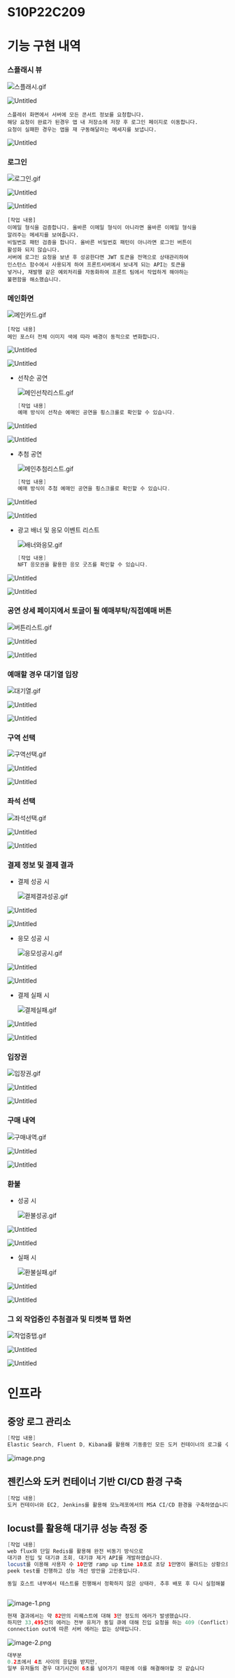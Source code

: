 # S10P22C209
# 기능 구현 내역

### 스플래시 뷰

![스플래시.gif](https://prod-files-secure.s3.us-west-2.amazonaws.com/e7472e42-7118-406f-8758-f9c76b1cf86a/38d5d1c2-b167-46ab-9f9b-d6f009dd7208/%EC%8A%A4%ED%94%8C%EB%9E%98%EC%8B%9C.gif)

![Untitled](https://prod-files-secure.s3.us-west-2.amazonaws.com/e7472e42-7118-406f-8758-f9c76b1cf86a/18ad98cb-a5ac-4b34-a05a-5c99b23a6146/Untitled.gif)

```
스플레쉬 화면에서 서버에 모든 콘서트 정보를 요청합니다. 
해당 요청이 완료가 된경우 앱 내 저장소에 저장 후 로그인 페이지로 이동합니다.
요청이 실패한 경우는 앱을 재 구동해달라는 메세지를 보냅니다.
```

![Untitled](https://prod-files-secure.s3.us-west-2.amazonaws.com/e7472e42-7118-406f-8758-f9c76b1cf86a/29c23e16-a677-442c-aab9-d69cfcd4b089/Untitled.gif)

### 로그인

![로그인.gif](https://prod-files-secure.s3.us-west-2.amazonaws.com/e7472e42-7118-406f-8758-f9c76b1cf86a/d9477a2c-5da7-4f01-b941-64f402c1cfa2/%EB%A1%9C%EA%B7%B8%EC%9D%B8.gif)

![Untitled](https://prod-files-secure.s3.us-west-2.amazonaws.com/e7472e42-7118-406f-8758-f9c76b1cf86a/8e1ebe7b-e0cb-474e-a460-bde6008c9c5a/Untitled.gif)

![Untitled](https://prod-files-secure.s3.us-west-2.amazonaws.com/e7472e42-7118-406f-8758-f9c76b1cf86a/339fcd6e-4d4d-4e4b-8303-b92d9a4aad5e/Untitled.gif)

```
[작업 내용]
이메일 형식을 검증합니다. 올바른 이메일 형식이 아니라면 올바른 이메일 형식을
알려주는 메세지를 보여줍니다.
비밀번호 패턴 검증을 합니다. 올바른 비밀번호 패턴이 아니라면 로그인 버튼이
활성화 되지 않습니다.
서버에 로그인 요청을 보낸 후 성공한다면 JWT 토큰을 전역으로 상태관리하여 
인스턴스 함수에서 사용되게 하여 프론트서버에서 보내게 되는 API는 토큰을 
넣거나, 재발행 같은 예외처리를 자동화하여 프론트 팀에서 작업하게 해야하는 
불편함을 해소했습니다.
```

### 메인화면

![메인카드.gif](https://prod-files-secure.s3.us-west-2.amazonaws.com/e7472e42-7118-406f-8758-f9c76b1cf86a/12fcc2f7-06ff-48c9-97cf-1b23f5d0e120/%EB%A9%94%EC%9D%B8%EC%B9%B4%EB%93%9C.gif)

```
[작업 내용]
메인 포스터 전체 이미지 색에 따라 배경이 동적으로 변화합니다. 
```

![Untitled](https://prod-files-secure.s3.us-west-2.amazonaws.com/e7472e42-7118-406f-8758-f9c76b1cf86a/ffc38d85-e4bc-4b5f-9bf9-bbbe4d389c5a/Untitled.gif)

![Untitled](https://prod-files-secure.s3.us-west-2.amazonaws.com/e7472e42-7118-406f-8758-f9c76b1cf86a/55a0a0e0-1c9e-4a1e-84f2-e8b0530edd06/Untitled.gif)

- 선착순 공연
    
    ![메인선착리스트.gif](https://prod-files-secure.s3.us-west-2.amazonaws.com/e7472e42-7118-406f-8758-f9c76b1cf86a/f1baea72-e5d2-472f-a9ab-7f15adb5c037/%EB%A9%94%EC%9D%B8%EC%84%A0%EC%B0%A9%EB%A6%AC%EC%8A%A4%ED%8A%B8.gif)
    
    ```java
    [작업 내용]
    예매 방식이 선착순 예매인 공연을 횡스크롤로 확인할 수 있습니다. 
    ```
    

![Untitled](https://prod-files-secure.s3.us-west-2.amazonaws.com/e7472e42-7118-406f-8758-f9c76b1cf86a/c054f191-45ca-491a-a7f6-8282f9177b2c/Untitled.gif)

![Untitled](https://prod-files-secure.s3.us-west-2.amazonaws.com/e7472e42-7118-406f-8758-f9c76b1cf86a/43380fcc-1654-4687-8f5e-de05dd31bafd/Untitled.gif)

- 추첨 공연
    
    ![메인추첨리스트.gif](https://prod-files-secure.s3.us-west-2.amazonaws.com/e7472e42-7118-406f-8758-f9c76b1cf86a/68c52106-3c4b-4ad6-bd25-e8dcfdd18f2c/%EB%A9%94%EC%9D%B8%EC%B6%94%EC%B2%A8%EB%A6%AC%EC%8A%A4%ED%8A%B8.gif)
    
    ```java
    [작업 내용]
    예매 방식이 추첨 예매인 공연을 횡스크롤로 확인할 수 있습니다. 
    ```
    

![Untitled](https://prod-files-secure.s3.us-west-2.amazonaws.com/e7472e42-7118-406f-8758-f9c76b1cf86a/d330c477-3c5e-40b5-96a4-e311db5e3382/Untitled.gif)

![Untitled](https://prod-files-secure.s3.us-west-2.amazonaws.com/e7472e42-7118-406f-8758-f9c76b1cf86a/ca07e8a7-11fb-49c7-b4fe-bf0930e61dca/Untitled.gif)

- 광고 배너 및 응모 이벤트 리스트
    
    ![배너와응모.gif](https://prod-files-secure.s3.us-west-2.amazonaws.com/e7472e42-7118-406f-8758-f9c76b1cf86a/d15d286c-a5f8-4b9a-a16b-9e49dbb2e575/%EB%B0%B0%EB%84%88%EC%99%80%EC%9D%91%EB%AA%A8.gif)
    
    ```java
    [작업 내용]
    NFT 응모권을 활용한 응모 굿즈를 확인할 수 있습니다. 
    ```
    

![Untitled](https://prod-files-secure.s3.us-west-2.amazonaws.com/e7472e42-7118-406f-8758-f9c76b1cf86a/93d7b262-3df6-4c6f-a9b2-e42de9f7bcf8/Untitled.gif)

![Untitled](https://prod-files-secure.s3.us-west-2.amazonaws.com/e7472e42-7118-406f-8758-f9c76b1cf86a/c4e87ed6-f779-4d41-b485-12015b5dc435/Untitled.gif)

### 공연 상세 페이지에서 토글이 될 예매부탁/직접예매 버튼

![버튼리스트.gif](https://prod-files-secure.s3.us-west-2.amazonaws.com/e7472e42-7118-406f-8758-f9c76b1cf86a/c75f657b-312a-4d9e-831f-b720737a4a64/%EB%B2%84%ED%8A%BC%EB%A6%AC%EC%8A%A4%ED%8A%B8.gif)

![Untitled](https://prod-files-secure.s3.us-west-2.amazonaws.com/e7472e42-7118-406f-8758-f9c76b1cf86a/5bfef430-64ec-4bf9-950b-dc51fd8c8f54/Untitled.gif)

![Untitled](https://prod-files-secure.s3.us-west-2.amazonaws.com/e7472e42-7118-406f-8758-f9c76b1cf86a/8808b717-390b-4b3d-8780-e2f22053942d/Untitled.gif)

### 예매할 경우 대기열 입장

![대기열.gif](https://prod-files-secure.s3.us-west-2.amazonaws.com/e7472e42-7118-406f-8758-f9c76b1cf86a/5671135a-4ad9-42db-92e7-685e92607a5f/%EB%8C%80%EA%B8%B0%EC%97%B4.gif)

![Untitled](https://prod-files-secure.s3.us-west-2.amazonaws.com/e7472e42-7118-406f-8758-f9c76b1cf86a/c110213b-84a1-46a7-aab8-48a65b327cf6/Untitled.gif)

![Untitled](https://prod-files-secure.s3.us-west-2.amazonaws.com/e7472e42-7118-406f-8758-f9c76b1cf86a/80f04948-7339-4b21-91f0-a438d06e1c68/Untitled.gif)

### 구역 선택

![구역선택.gif](https://prod-files-secure.s3.us-west-2.amazonaws.com/e7472e42-7118-406f-8758-f9c76b1cf86a/d68f7cbf-469f-4a27-931f-77cf3b9515e9/%EA%B5%AC%EC%97%AD%EC%84%A0%ED%83%9D.gif)

![Untitled](https://prod-files-secure.s3.us-west-2.amazonaws.com/e7472e42-7118-406f-8758-f9c76b1cf86a/7aa6ad19-92f6-4a70-bdaf-c68b5de83bf9/Untitled.gif)

![Untitled](https://prod-files-secure.s3.us-west-2.amazonaws.com/e7472e42-7118-406f-8758-f9c76b1cf86a/51fc62f2-e340-47b4-abe0-aaeb4cea23b3/Untitled.gif)

### 좌석 선택

![좌석선택.gif](https://prod-files-secure.s3.us-west-2.amazonaws.com/e7472e42-7118-406f-8758-f9c76b1cf86a/2c6ba99a-8c86-49eb-9c05-135e6645ae36/%EC%A2%8C%EC%84%9D%EC%84%A0%ED%83%9D.gif)

![Untitled](https://prod-files-secure.s3.us-west-2.amazonaws.com/e7472e42-7118-406f-8758-f9c76b1cf86a/202513bc-690a-43a2-af49-928c04e48233/Untitled.gif)

![Untitled](https://prod-files-secure.s3.us-west-2.amazonaws.com/e7472e42-7118-406f-8758-f9c76b1cf86a/15857614-0227-4560-9802-a527659c54fe/Untitled.gif)

### 결제 정보 및 결제 결과

- 결제 성공 시
    
    ![결제결과성공.gif](https://prod-files-secure.s3.us-west-2.amazonaws.com/e7472e42-7118-406f-8758-f9c76b1cf86a/6853829d-2f99-4085-8dff-537630e6ed8d/%EA%B2%B0%EC%A0%9C%EA%B2%B0%EA%B3%BC%EC%84%B1%EA%B3%B5.gif)
    

![Untitled](https://prod-files-secure.s3.us-west-2.amazonaws.com/e7472e42-7118-406f-8758-f9c76b1cf86a/c31ae651-f9c7-48fa-bf98-b9d3c3803bed/Untitled.gif)

![Untitled](https://prod-files-secure.s3.us-west-2.amazonaws.com/e7472e42-7118-406f-8758-f9c76b1cf86a/19d772c6-7401-4d66-a831-d0305b207ec3/Untitled.gif)

- 응모 성공 시
    
    ![응모성공시.gif](https://prod-files-secure.s3.us-west-2.amazonaws.com/e7472e42-7118-406f-8758-f9c76b1cf86a/6b63d3d0-f17c-45c0-b72c-c190b908f994/%EC%9D%91%EB%AA%A8%EC%84%B1%EA%B3%B5%EC%8B%9C.gif)
    

![Untitled](https://prod-files-secure.s3.us-west-2.amazonaws.com/e7472e42-7118-406f-8758-f9c76b1cf86a/20fb600b-0ed5-48c3-8264-d64f04bee935/Untitled.gif)

![Untitled](https://prod-files-secure.s3.us-west-2.amazonaws.com/e7472e42-7118-406f-8758-f9c76b1cf86a/21180f4a-7318-4e5f-bc54-288effb45520/Untitled.gif)

- 결제 실패 시
    
    ![결제실패.gif](https://prod-files-secure.s3.us-west-2.amazonaws.com/e7472e42-7118-406f-8758-f9c76b1cf86a/15472cd4-d2a0-4105-b610-2045c8ea31b4/%EA%B2%B0%EC%A0%9C%EC%8B%A4%ED%8C%A8.gif)
    

![Untitled](https://prod-files-secure.s3.us-west-2.amazonaws.com/e7472e42-7118-406f-8758-f9c76b1cf86a/99abf123-b536-4b4c-9b3a-e07f03ac4210/Untitled.gif)

![Untitled](https://prod-files-secure.s3.us-west-2.amazonaws.com/e7472e42-7118-406f-8758-f9c76b1cf86a/2ee5cdd7-707f-45bf-9921-417cde89e4d4/Untitled.gif)

### 입장권

![입장권.gif](https://prod-files-secure.s3.us-west-2.amazonaws.com/e7472e42-7118-406f-8758-f9c76b1cf86a/aa902428-791e-4bd8-8968-5649fe362832/%EC%9E%85%EC%9E%A5%EA%B6%8C.gif)

![Untitled](https://prod-files-secure.s3.us-west-2.amazonaws.com/e7472e42-7118-406f-8758-f9c76b1cf86a/4db1b1f0-55ae-4650-9549-adbf03c25298/Untitled.gif)

![Untitled](https://prod-files-secure.s3.us-west-2.amazonaws.com/e7472e42-7118-406f-8758-f9c76b1cf86a/4d2a7949-3b3d-475a-9649-f5f2f5801b1a/Untitled.gif)

### 구매 내역

![구매내역.gif](https://prod-files-secure.s3.us-west-2.amazonaws.com/e7472e42-7118-406f-8758-f9c76b1cf86a/5de818ee-f222-42da-9599-a1f841aa33cf/%EA%B5%AC%EB%A7%A4%EB%82%B4%EC%97%AD.gif)

![Untitled](https://prod-files-secure.s3.us-west-2.amazonaws.com/e7472e42-7118-406f-8758-f9c76b1cf86a/8520d860-57fa-4e30-a43b-0cbec71851ad/Untitled.gif)

![Untitled](https://prod-files-secure.s3.us-west-2.amazonaws.com/e7472e42-7118-406f-8758-f9c76b1cf86a/abe2b922-fb18-4f99-89df-f3be11b120a1/Untitled.gif)

### 환불

- 성공 시
    
    ![환불성공.gif](https://prod-files-secure.s3.us-west-2.amazonaws.com/e7472e42-7118-406f-8758-f9c76b1cf86a/f8c17564-90d6-439e-8e3e-ea9cb1c40f90/%ED%99%98%EB%B6%88%EC%84%B1%EA%B3%B5.gif)
    

![Untitled](https://prod-files-secure.s3.us-west-2.amazonaws.com/e7472e42-7118-406f-8758-f9c76b1cf86a/6949a004-8ed7-43ab-a194-61b07693fa87/Untitled.gif)

![Untitled](https://prod-files-secure.s3.us-west-2.amazonaws.com/e7472e42-7118-406f-8758-f9c76b1cf86a/35badc70-947c-4b1f-9881-9941eb45eb33/Untitled.gif)

- 실패 시
    
    ![환불실패.gif](https://prod-files-secure.s3.us-west-2.amazonaws.com/e7472e42-7118-406f-8758-f9c76b1cf86a/0cac6adb-8979-43ee-8730-809847e66505/%ED%99%98%EB%B6%88%EC%8B%A4%ED%8C%A8.gif)
    

![Untitled](https://prod-files-secure.s3.us-west-2.amazonaws.com/e7472e42-7118-406f-8758-f9c76b1cf86a/d598c3ad-a0eb-4bda-8d08-5f34df57df80/Untitled.gif)

![Untitled](https://prod-files-secure.s3.us-west-2.amazonaws.com/e7472e42-7118-406f-8758-f9c76b1cf86a/2ff9d81d-7ac9-4a81-89c9-0f9a57c42978/Untitled.gif)

### 그 외 작업중인 추첨결과 및 티켓북 탭 화면

![작업중탭.gif](https://prod-files-secure.s3.us-west-2.amazonaws.com/e7472e42-7118-406f-8758-f9c76b1cf86a/2ba85697-62aa-4569-9ce1-e6c9fbcad03c/%EC%9E%91%EC%97%85%EC%A4%91%ED%83%AD.gif)

![Untitled](https://prod-files-secure.s3.us-west-2.amazonaws.com/e7472e42-7118-406f-8758-f9c76b1cf86a/54606da5-ae54-4507-93e2-e2771eaed283/Untitled.gif)

![Untitled](https://prod-files-secure.s3.us-west-2.amazonaws.com/e7472e42-7118-406f-8758-f9c76b1cf86a/4de3576d-e5ba-414d-b1db-6028f4898061/Untitled.gif)

# 인프라

## 중앙 로그 관리소

```java
[작업 내용]
Elastic Search, Fluent D, Kibana를 활용해 기동중인 모든 도커 컨테이너의 로그를 수집하여 한 곳에서 관리합니다. 
```
![image.png](./image.png)


## 젠킨스와 도커 컨테이너 기반 CI/CD 환경 구축

```java
[작업 내용] 
도커 컨테이너와 EC2, Jenkins를 활용해 모노레포에서의 MSA CI/CD 환경을 구축하였습니다. 
```

## locust를 활용해 대기큐 성능 측정 중

```java
[작업 내용]
web flux와 단일 Redis를 활용해 완전 비동기 방식으로 
대기큐 진입 및 대기큐 조회, 대기큐 제거 API를 개발하였습니다. 
locust를 이용해 사용자 수 10만명 ramp up time 10초로 초당 1만명이 몰려드는 상황으로
peek test를 진행하고 성능 개선 방안을 고민중입니다. 

동일 호스트 내부에서 테스트를 진행해서 정확하지 않은 상태라, 추후 배포 후 다시 실험해볼 생각입니다.
 
```



![image-1.png](./image-1.png)

```java
현재 결과에서는 약 82만의 리퀘스트에 대해 3만 정도의 에러가 발생했습니다. 
하지만 33,495건의 에러는 전부 유저가 동일 큐에 대해 진입 요청을 하는 409 (Conflict)에러 상황이므로 
connection out에 따른 서버 에러는 없는 상태입니다. 

```

![image-2.png](./image-2.png)

```java
대부분 
0.2초에서 4초 사이의 응답을 받지만, 
일부 유저들의 경우 대기시간이 6초를 넘어가기 때문에 이를 해결해야할 것 같습니다
```
